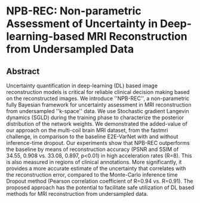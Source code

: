 # NPB-REC: Non-parametric Assessment of Uncertainty in Deep-learning-based MRI Reconstruction from Undersampled Data

## Abstract 

Uncertainty quantification in deep-learning (DL) based image reconstruction models is critical for reliable clinical decision making based on the reconstructed images.
We introduce ''NPB-REC'', a non-parametric fully Bayesian framework for uncertainty assessment in MRI reconstruction from undersampled ''k-space'' data. 
We use Stochastic gradient Langevin dynamics (SGLD) during the training phase to characterize the posterior distribution of the network weights. 
We demonstrated the added-value of our approach on the multi-coil brain MRI dataset, from the fastmri challenge, in comparison to the baseline E2E-VarNet with and without inference-time dropout. Our experiments show that NPB-REC outperforms the baseline by means of reconstruction accuracy (PSNR and SSIM of 34.55, 0.908 vs. 33.08, 0.897, p<0.01) in high acceleration rates (R=8). This is also measured in regions of clinical annotations. More significantly, it provides a more accurate estimate of the uncertainty that correlates with the reconstruction error, compared to the Monte-Carlo inference time Dropout method (Pearson correlation coefficient of R=0.94 vs. R=0.91). The proposed approach has the potential to facilitate safe utilization of DL based methods for MRI reconstruction from undersampled data. 
